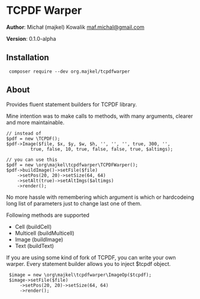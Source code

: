 TCPDF Warper
============

**Author**: Michał (majkel) Kowalik <maf.michal@gmail.com>

**Version**: 0.1.0-alpha

Installation
------------

     composer require --dev org.majkel/tcpdfwarper

About
-----

Provides fluent statement builders for TCPDF library.

Mine intention was to make calls to methods, with many arguments,
clearer and more maintainable.

    // instead of
    $pdf = new \TCPDF();
    $pdf->Image($file, $x, $y, $w, $h, '', '', '', true, 300, '',
             true, false, 10, true, false, false, true, $altimgs);

    // you can use this
    $pdf = new \org\majkel\tcpdfwarper\TCPDFWarper();
    $pdf->buildImage()->setFile($file)
        ->setPos(20, 20)->setSize(64, 64)
        ->setAlt(true)->setAltImgs($altimgs)
        ->render();
        
No more hassle with remembering which argument is which or hardcodeing long list of
parameters just to change last one of them.
        
Following methods are supported

  * Cell (buildCell)
  * Multicell (buildMulticell)
  * Image (buildImage)
  * Text (buildText)
  

If you are using some kind of fork of TCPDF, you can write your own warper.
Every statement builder allows you to inject $tcpdf object.

     $image = new \org\majkel\tcpdfwarper\ImageOp($tcpdf);
     $image->setFile($file)
         ->setPos(20, 20)->setSize(64, 64)
         ->render();
